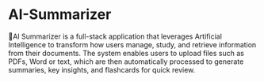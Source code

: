 # AI-Summarizer
📖AI Summarizer is a full-stack application that leverages Artificial Intelligence to transform how users manage, study, and retrieve information from their documents. The system enables users to upload files such as PDFs, Word or text, which are then automatically processed to generate summaries, key insights, and flashcards for quick review.
